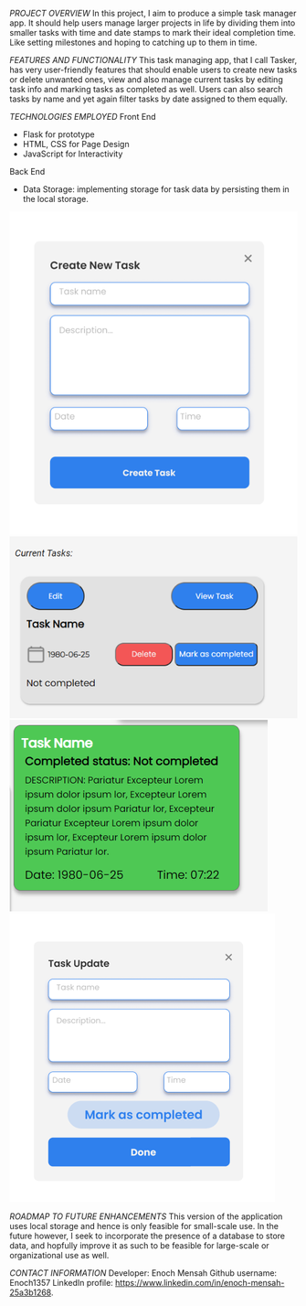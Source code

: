 _PROJECT OVERVIEW_
In this project, I aim to produce a simple task manager app. It should help users manage larger projects in life by dividing them into smaller tasks with time and date stamps to mark their ideal completion time. Like setting milestones and hoping to catching up to them in time.


_FEATURES AND FUNCTIONALITY_
This task managing app, that I call Tasker, has very user-friendly features that should enable users to create new tasks or delete unwanted ones, view and also manage current tasks by editing task info and marking tasks as completed as well. Users can also search tasks by name and yet again filter tasks by date assigned to them equally.


_TECHNOLOGIES EMPLOYED_
Front End
-	Flask for prototype
-	HTML, CSS for Page Design
-	JavaScript for Interactivity

Back End
- Data Storage: implementing storage for task data by persisting them in the local  storage.
<!-- -	Python with Flask for managing HTTP requests to and responses from the server
-	MySQL and MySQLAlchemy for Database Management -->


![Creating Task](<./Prototype/Creating task.png>)
![Initial Task Display](<./Prototype/Initial task display.png>)
![Pop-up Task Display](<./Prototype/Pop-up task display.png>)
![Editing Task](<./Prototype/Editing task.png>)


_ROADMAP TO FUTURE ENHANCEMENTS_
This version of the application uses local storage and hence is only feasible for small-scale use. In the future however, I seek to incorporate the presence of a database to store data, and hopfully improve it as such to be feasible for large-scale or organizational use as well.



_CONTACT INFORMATION_
Developer: Enoch Mensah
Github username: Enoch1357
LinkedIn profile: https://www.linkedin.com/in/enoch-mensah-25a3b1268.
